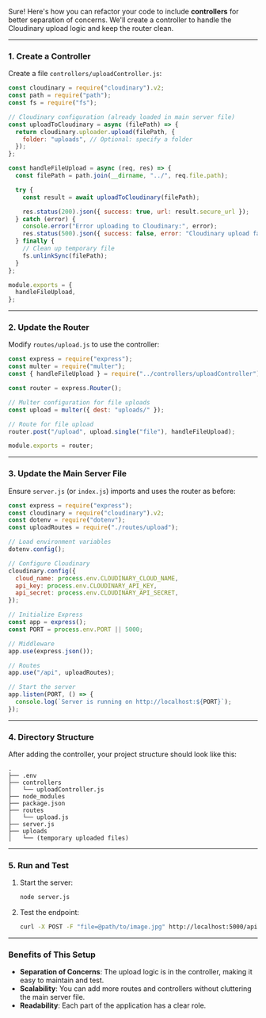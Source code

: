 Sure! Here's how you can refactor your code to include **controllers** for better separation of concerns. We'll create a controller to handle the Cloudinary upload logic and keep the router clean.

---

### 1. **Create a Controller**

Create a file `controllers/uploadController.js`:

```javascript
const cloudinary = require("cloudinary").v2;
const path = require("path");
const fs = require("fs");

// Cloudinary configuration (already loaded in main server file)
const uploadToCloudinary = async (filePath) => {
  return cloudinary.uploader.upload(filePath, {
    folder: "uploads", // Optional: specify a folder
  });
};

const handleFileUpload = async (req, res) => {
  const filePath = path.join(__dirname, "../", req.file.path);

  try {
    const result = await uploadToCloudinary(filePath);

    res.status(200).json({ success: true, url: result.secure_url });
  } catch (error) {
    console.error("Error uploading to Cloudinary:", error);
    res.status(500).json({ success: false, error: "Cloudinary upload failed" });
  } finally {
    // Clean up temporary file
    fs.unlinkSync(filePath);
  }
};

module.exports = {
  handleFileUpload,
};
```

---

### 2. **Update the Router**

Modify `routes/upload.js` to use the controller:

```javascript
const express = require("express");
const multer = require("multer");
const { handleFileUpload } = require("../controllers/uploadController");

const router = express.Router();

// Multer configuration for file uploads
const upload = multer({ dest: "uploads/" });

// Route for file upload
router.post("/upload", upload.single("file"), handleFileUpload);

module.exports = router;
```

---

### 3. **Update the Main Server File**

Ensure `server.js` (or `index.js`) imports and uses the router as before:

```javascript
const express = require("express");
const cloudinary = require("cloudinary").v2;
const dotenv = require("dotenv");
const uploadRoutes = require("./routes/upload");

// Load environment variables
dotenv.config();

// Configure Cloudinary
cloudinary.config({
  cloud_name: process.env.CLOUDINARY_CLOUD_NAME,
  api_key: process.env.CLOUDINARY_API_KEY,
  api_secret: process.env.CLOUDINARY_API_SECRET,
});

// Initialize Express
const app = express();
const PORT = process.env.PORT || 5000;

// Middleware
app.use(express.json());

// Routes
app.use("/api", uploadRoutes);

// Start the server
app.listen(PORT, () => {
  console.log(`Server is running on http://localhost:${PORT}`);
});
```

---

### 4. **Directory Structure**

After adding the controller, your project structure should look like this:

```
.
├── .env
├── controllers
│   └── uploadController.js
├── node_modules
├── package.json
├── routes
│   └── upload.js
├── server.js
├── uploads
│   └── (temporary uploaded files)
```

---

### 5. **Run and Test**

1. Start the server:

   ```bash
   node server.js
   ```

2. Test the endpoint:
   ```bash
   curl -X POST -F "file=@path/to/image.jpg" http://localhost:5000/api/upload
   ```

---

### Benefits of This Setup

- **Separation of Concerns**: The upload logic is in the controller, making it easy to maintain and test.
- **Scalability**: You can add more routes and controllers without cluttering the main server file.
- **Readability**: Each part of the application has a clear role.
